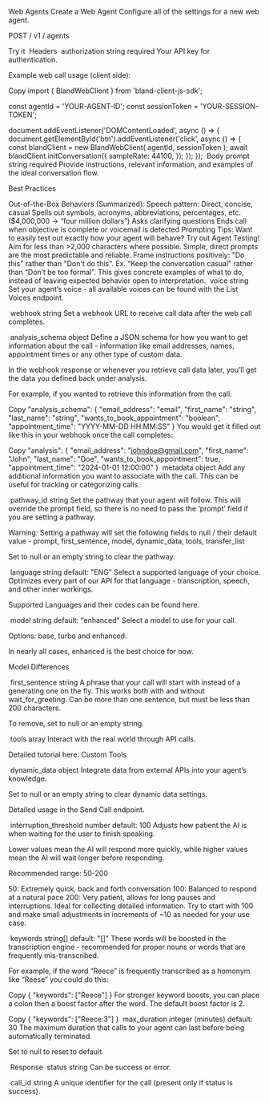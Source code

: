 Web Agents
Create a Web Agent
Configure all of the settings for a new web agent.

POST
/
v1
/
agents

Try it
​
Headers
​
authorization
string
required
Your API key for authentication.

Example web call usage (client side):


Copy
import { BlandWebClient } from 'bland-client-js-sdk';

const agentId = 'YOUR-AGENT-ID';
const sessionToken = 'YOUR-SESSION-TOKEN';


document.addEventListener('DOMContentLoaded', async () => {
    document.getElementById('btn').addEventListener('click', async () => {
        const blandClient = new BlandWebClient(
            agentId,
            sessionToken
        );
        await blandClient.initConversation({
            sampleRate: 44100,
        });
    });
});
​
Body
​
prompt
string
required
Provide instructions, relevant information, and examples of the ideal conversation flow.


Best Practices

Out-of-the-Box Behaviors (Summarized):
Speech pattern: Direct, concise, casual
Spells out symbols, acronyms, abbreviations, percentages, etc. ($4,000,000 -> “four million dollars”)
Asks clarifying questions
Ends call when objective is complete or voicemail is detected
Prompting Tips:
Want to easily test out exactly how your agent will behave?
Try out Agent Testing!
Aim for less than >2,000 characters where possible.
Simple, direct prompts are the most predictable and reliable.
Frame instructions positively:
"Do this" rather than "Don't do this".
Ex. “Keep the conversation casual” rather than “Don’t be too formal”.
This gives concrete examples of what to do, instead of leaving expected behavior open to interpretation.
​
voice
string
Set your agent’s voice - all available voices can be found with the List Voices endpoint.

​
webhook
string
Set a webhook URL to receive call data after the web call completes.

​
analysis_schema
object
Define a JSON schema for how you want to get information about the call - information like email addresses, names, appointment times or any other type of custom data.

In the webhook response or whenever you retrieve call data later, you’ll get the data you defined back under analysis.

For example, if you wanted to retrieve this information from the call:


Copy
"analysis_schema": {
  "email_address": "email",
  "first_name": "string",
  "last_name": "string",
  "wants_to_book_appointment": "boolean",
  "appointment_time": "YYYY-MM-DD HH:MM:SS"
}
You would get it filled out like this in your webhook once the call completes:


Copy
"analysis": {
  "email_address": "johndoe@gmail.com",
  "first_name": "John",
  "last_name": "Doe",
  "wants_to_book_appointment": true,
  "appointment_time": "2024-01-01 12:00:00"
}
​
metadata
object
Add any additional information you want to associate with the call. This can be useful for tracking or categorizing calls.

​
pathway_id
string
Set the pathway that your agent will follow. This will override the prompt field, so there is no need to pass the ‘prompt’ field if you are setting a pathway.

Warning: Setting a pathway will set the following fields to null / their default value - prompt, first_sentence, model, dynamic_data, tools, transfer_list

Set to null or an empty string to clear the pathway.

​
language
string
default:
"ENG"
Select a supported language of your choice. Optimizes every part of our API for that language - transcription, speech, and other inner workings.

Supported Languages and their codes can be found here.

​
model
string
default:
"enhanced"
Select a model to use for your call.

Options: base, turbo and enhanced.

In nearly all cases, enhanced is the best choice for now.


Model Differences

​
first_sentence
string
A phrase that your call will start with instead of a generating one on the fly. This works both with and without wait_for_greeting. Can be more than one sentence, but must be less than 200 characters.

To remove, set to null or an empty string.

​
tools
array
Interact with the real world through API calls.

Detailed tutorial here: Custom Tools

​
dynamic_data
object
Integrate data from external APIs into your agent’s knowledge.

Set to null or an empty string to clear dynamic data settings.

Detailed usage in the Send Call endpoint.

​
interruption_threshold
number
default:
100
Adjusts how patient the AI is when waiting for the user to finish speaking.

Lower values mean the AI will respond more quickly, while higher values mean the AI will wait longer before responding.

Recommended range: 50-200

50: Extremely quick, back and forth conversation
100: Balanced to respond at a natural pace
200: Very patient, allows for long pauses and interruptions. Ideal for collecting detailed information.
Try to start with 100 and make small adjustments in increments of ~10 as needed for your use case.

​
keywords
string[]
default:
"[]"
These words will be boosted in the transcription engine - recommended for proper nouns or words that are frequently mis-transcribed.

For example, if the word “Reece” is frequently transcribed as a homonym like “Reese” you could do this:


Copy
{
  "keywords": ["Reece"]
}
For stronger keyword boosts, you can place a colon then a boost factor after the word. The default boost factor is 2.


Copy
{
  "keywords": ["Reece:3"]
}
​
max_duration
integer (minutes)
default:
30
The maximum duration that calls to your agent can last before being automatically terminated.

Set to null to reset to default.

​
Response
​
status
string
Can be success or error.

​
call_id
string
A unique identifier for the call (present only if status is success).